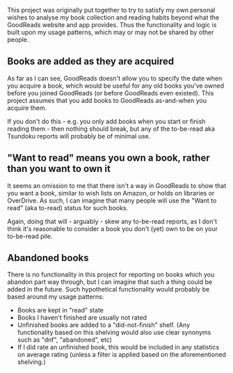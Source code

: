 This project was originally put together to try to satisfy my own personal
wishes to analyse my book collection and reading habits beyond what the
GoodReads website and app provides.  Thus the functionality and logic is built
upon my usage patterns, which may or may not be shared by other people.

## Books are added as they are acquired

As far as I can see, GoodReads doesn't allow you to specify the date when you
acquire a book, which would be useful for any old books you've owned before you
joined GoodReads (or before GoodReads even existed).  This project assumes that
you add books to GoodReads as-and-when you acquire them.

If you don't do this - e.g. you only add books when you start or finish reading
them - then nothing should break, but any of the to-be-read aka Tsundoku
reports will probably be of minimal use.

## "Want to read" means you own a book, rather than you want to own it

It seems an omission to me that there isn't a way in GoodReads to show that
you want a book, similar to wish lists on Amazon, or holds on libraries or
OverDrive.  As such, I can imagine that many people will use the "Want to read"
(aka to-read) status for such books.

Again, doing that will - arguably - skew any to-be-read reports, as I don't
think it's reasonable to consider a book you don't (yet) own to be on your
to-be-read pile.

## Abandoned books

There is no functionality in this project for reporting on books which you
abandon part way through, but I can imagine that such a thing could be added
in the future.  Such hypothetical functionality would probably be based around
my usage patterns:

* Books are kept in "read" state
* Books I haven't finished are usually not rated
* Unfinished books are added to a "did-not-finish" shelf.  (Any functionality
  based on this shelving would also use clear synonyms such as "dnf",
  "abandoned", etc)
* If I did rate an unfinished book, this would be included in any statistics
  on average rating (unless a filter is applied based on the aforementioned
  shelving.)

